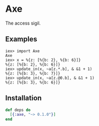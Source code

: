 # Axe

The access sigil.

## Examples

    iex> import Axe
    Axe
    iex> x = %{z: [%{b: 2}, %{b: 6}]}
    %{z: [%{b: 2}, %{b: 6}]}
    iex> update_in(x, ~a[z.*.b], & &1 + 1)
    %{z: [%{b: 3}, %{b: 7}]}
    iex> update_in(x, ~a[z.@0.b], & &1 + 1)
    %{z: [%{b: 3}, %{b: 6}]}

## Installation

```elixir
def deps do
  [{:axe, "~> 0.1.0"}]
end
```
